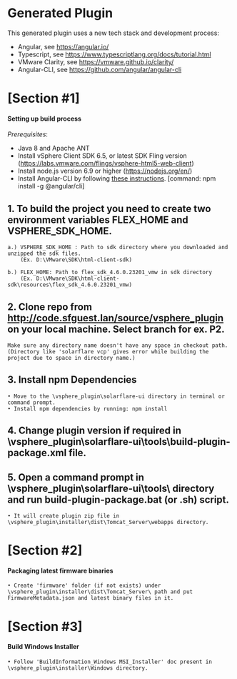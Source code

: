 Generated Plugin
================
This generated plugin uses a new tech stack and development process:
- Angular, see https://angular.io/
- Typescript, see https://www.typescriptlang.org/docs/tutorial.html
- VMware Clarity, see https://vmware.github.io/clarity/
- Angular-CLI, see https://github.com/angular/angular-cli


[Section #1]
=============
#### Setting up build process
*Prerequisites*: 
- Java 8 and Apache ANT
- Install vSphere Client SDK 6.5, or latest SDK Fling version (https://labs.vmware.com/flings/vsphere-html5-web-client)
- Install node.js version 6.9 or higher (https://nodejs.org/en/)
- Install Angular-CLI by following [these instructions](https://github.com/angular/angular-cli#installation). [command:  npm install -g @angular/cli]
   

## 1. To build the project you need to create two environment variables FLEX_HOME and VSPHERE_SDK_HOME.
	
	a.) VSPHERE_SDK_HOME : Path to sdk directory where you downloaded and unzipped the sdk files.
		(Ex. D:\VMware\SDK\html-client-sdk)
	
	b.) FLEX_HOME: Path to flex_sdk_4.6.0.23201_vmw in sdk directory
		(Ex. D:\VMware\SDK\html-client-sdk\resources\flex_sdk_4.6.0.23201_vmw)
	
## 2. Clone repo from http://code.sfguest.lan/source/vsphere_plugin on your local machine. Select branch for ex. P2.
	Make sure any directory name doesn't have any space in checkout path. (Directory like 'solarflare vcp' gives error while building the project due to space in directory name.) 

## 3. Install npm Dependencies 
	• Move to the \vsphere_plugin\solarflare-ui directory in terminal or command prompt.
	• Install npm dependencies by running: npm install 

## 4. Change plugin version if required in \vsphere_plugin\solarflare-ui\tools\build-plugin-package.xml file. 

## 5. Open a command prompt in \vsphere_plugin\solarflare-ui\tools\ directory and run build-plugin-package.bat (or .sh) script. 
    • It will create plugin zip file in \vsphere_plugin\installer\dist\Tomcat_Server\webapps directory.


[Section #2]
=============
#### Packaging latest firmware binaries
    • Create 'firmware' folder (if not exists) under  \vsphere_plugin\installer\dist\Tomcat_Server\ path and put FirmwareMetadata.json and latest binary files in it.
    
[Section #3]
=============
#### Build Windows Installer
    • Follow 'BuildInformation_Windows MSI_Installer' doc present in \vsphere_plugin\installer\Windows directory. 

